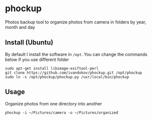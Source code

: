 # phockup

Photos backup tool to organize photos from camera in folders by year, month and day

## Install (Ubuntu)
By default I install the software in `/opt`. You can change the commands below if you use different folder
```
sudo apt-get install libimage-exiftool-perl
git clone https://github.com/ivandokov/phockup.git /opt/phockup
sudo ln -s /opt/phockup/phockup.py /usr/local/bin/phockup
```
## Usage

Organize photos from one directory into another

```
phockup -i ~/Pictures/camera -o ~/Pictures/organized
```